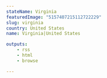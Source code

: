 ```yaml
---
stateName: Virginia
featuredImage: "5157407215112722229"
slug: virginia
country: United States
name: Virginia|United States

outputs:
    - rss
    - html
    - browse

---
```

